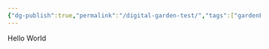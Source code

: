 ```yaml
---
{"dg-publish":true,"permalink":"/digital-garden-test/","tags":["gardenEntry"]}
---
```



Hello World